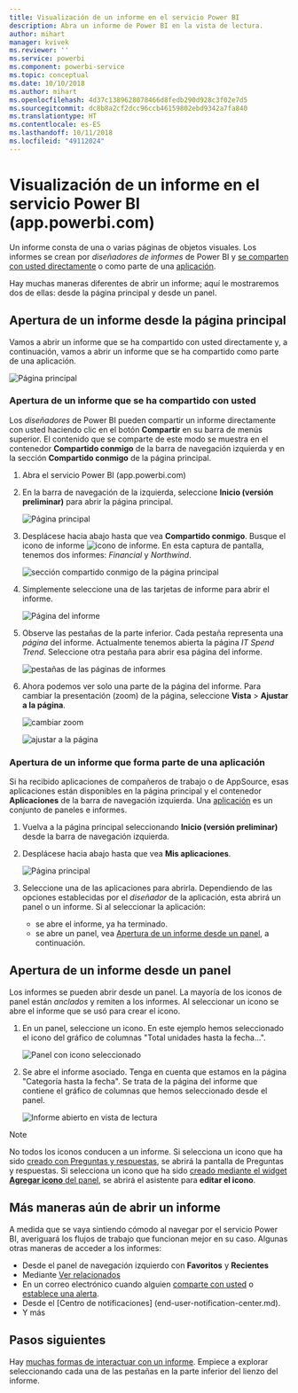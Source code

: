```yaml
---
title: Visualización de un informe en el servicio Power BI
description: Abra un informe de Power BI en la vista de lectura.
author: mihart
manager: kvivek
ms.reviewer: ''
ms.service: powerbi
ms.component: powerbi-service
ms.topic: conceptual
ms.date: 10/10/2018
ms.author: mihart
ms.openlocfilehash: 4d37c1389628078466d8fedb290d928c3f02e7d5
ms.sourcegitcommit: dc8b8a2cf2dcc96ccb46159802ebd9342a7fa840
ms.translationtype: HT
ms.contentlocale: es-ES
ms.lasthandoff: 10/11/2018
ms.locfileid: "49112024"
---
```

# <a name="view-a-report-in-power-bi-service-apppowerbicom"></a>Visualización de un informe en el servicio Power BI (app.powerbi.com)
Un informe consta de una o varias páginas de objetos visuales. Los informes se crean por *diseñadores de informes* de Power BI y [se comparten con usted directamente](end-user-shared-with-me.md) o como parte de una [aplicación](end-user-apps.md). 

Hay muchas maneras diferentes de abrir un informe; aquí le mostraremos dos de ellas: desde la página principal y desde un panel. 

<!-- add art-->


## <a name="open-a-report-from-your-home-page"></a>Apertura de un informe desde la página principal
Vamos a abrir un informe que se ha compartido con usted directamente y, a continuación, vamos a abrir un informe que se ha compartido como parte de una aplicación.

   ![Página principal](./media/end-user-report-open/power-bi-home.png)

### <a name="open-a-report-that-has-been-shared-with-you"></a>Apertura de un informe que se ha compartido con usted
Los *diseñadores* de Power BI pueden compartir un informe directamente con usted haciendo clic en el botón **Compartir** en su barra de menús superior. El contenido que se comparte de este modo se muestra en el contenedor **Compartido conmigo** de la barra de navegación izquierda y en la sección **Compartido conmigo** de la página principal.

1. Abra el servicio Power BI (app.powerbi.com)

2. En la barra de navegación de la izquierda, seleccione **Inicio (versión preliminar)** para abrir la página principal.  

   ![Página principal](./media/end-user-report-open/power-bi-select-home.png)
   
3. Desplácese hacia abajo hasta que vea **Compartido conmigo**. Busque el icono de informe ![icono de informe](./media/end-user-report-open/power-bi-report-icon.png). En esta captura de pantalla, tenemos dos informes: *Financial* y *Northwind*. 
   
   ![sección compartido conmigo de la página principal](./media/end-user-report-open/power-bi-shared.png)

4. Simplemente seleccione una de las tarjetas de informe para abrir el informe.

   ![Página del informe](./media/end-user-report-open/power-bi-report1.png)

5. Observe las pestañas de la parte inferior. Cada pestaña representa una *página* del informe. Actualmente tenemos abierta la página *IT Spend Trend*. Seleccione otra pestaña para abrir esa página del informe. 

   ![pestañas de las páginas de informes](./media/end-user-report-open/power-bi-tabs.png)

6. Ahora podemos ver solo una parte de la página del informe. Para cambiar la presentación (zoom) de la página, seleccione **Vista** > **Ajustar a la página**.

   ![cambiar zoom](./media/end-user-report-open/power-bi-fit.png)

   ![ajustar a la página](./media/end-user-report-open/power-bi-report2.png)

### <a name="open-a-report-that-is-part-of-an-app"></a>Apertura de un informe que forma parte de una aplicación
Si ha recibido aplicaciones de compañeros de trabajo o de AppSource, esas aplicaciones están disponibles en la página principal y el contenedor **Aplicaciones** de la barra de navegación izquierda. Una [aplicación](end-user-apps.md) es un conjunto de paneles e informes.

1. Vuelva a la página principal seleccionando **Inicio (versión preliminar)** desde la barra de navegación izquierda.

7. Desplácese hacia abajo hasta que vea **Mis aplicaciones**.

   ![Página principal](./media/end-user-report-open/power-bi-my-apps.png)

8. Seleccione una de las aplicaciones para abrirla. Dependiendo de las opciones establecidas por el *diseñador* de la aplicación, esta abrirá un panel o un informe. Si al seleccionar la aplicación:
    - se abre el informe, ya ha terminado.
    - se abre un panel, vea [Apertura de un informe desde un panel](#Open-a-report-from-a-dashboard), a continuación.



## <a name="open-a-report-from-a-dashboard"></a>Apertura de un informe desde un panel
Los informes se pueden abrir desde un panel. La mayoría de los iconos de panel están *anclados* y remiten a los informes. Al seleccionar un icono se abre el informe que se usó para crear el icono. 

1. En un panel, seleccione un icono. En este ejemplo hemos seleccionado el icono del gráfico de columnas "Total unidades hasta la fecha...".

    ![Panel con icono seleccionado](./media/end-user-report-open/power-bi-dashboard.png)

2.  Se abre el informe asociado. Tenga en cuenta que estamos en la página "Categoría hasta la fecha". Se trata de la página del informe que contiene el gráfico de columnas que hemos seleccionado desde el panel.

    ![Informe abierto en vista de lectura](./media/end-user-report-open/power-bi-report-new.png)

> [!NOTE]
> No todos los iconos conducen a un informe. Si selecciona un icono que ha sido [creado con Preguntas y respuestas](../service-dashboard-pin-tile-from-q-and-a.md), se abrirá la pantalla de Preguntas y respuestas. Si selecciona un icono que ha sido [creado mediante el widget **Agregar icono** del panel](../service-dashboard-add-widget.md), se abrirá el asistente para **editar el icono**.  


##  <a name="still-more-ways-to-open-a-report"></a>Más maneras aún de abrir un informe
A medida que se vaya sintiendo cómodo al navegar por el servicio Power BI, averiguará los flujos de trabajo que funcionan mejor en su caso. Algunas otras maneras de acceder a los informes:
- Desde el panel de navegación izquierdo con **Favoritos** y **Recientes**    
- Mediante [Ver relacionados](end-user-related.md)    
- En un correo electrónico cuando alguien [comparte con usted](../service-share-reports.md) o [establece una alerta](../service-set-data-alerts.md).    
- Desde el [Centro de notificaciones]    (end-user-notification-center.md).    
- Y más

## <a name="next-steps"></a>Pasos siguientes
Hay [muchas formas de interactuar con un informe](end-user-reading-view.md).  Empiece a explorar seleccionando cada una de las pestañas en la parte inferior del lienzo del informe.

